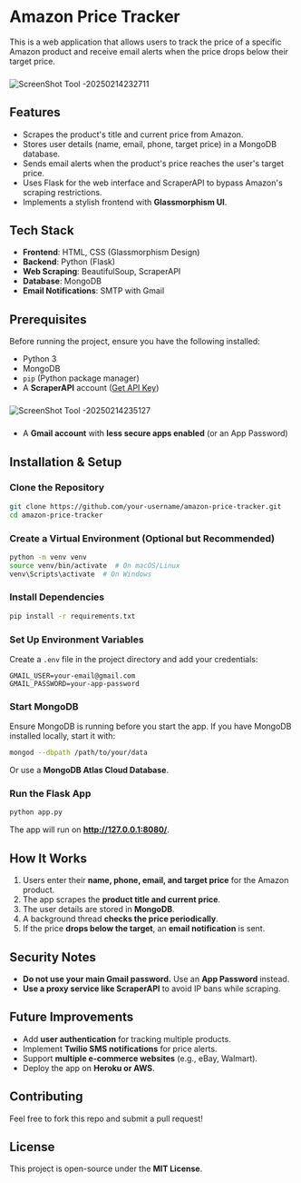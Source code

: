 # Amazon Price Tracker  

This is a web application that allows users to track the price of a specific Amazon product and receive email alerts when the price drops below their target price.  

###
![ScreenShot Tool -20250214232711](https://github.com/user-attachments/assets/958355c0-f556-4a1f-b028-e7172ab2d118)
###

## Features  
- Scrapes the product's title and current price from Amazon.  
- Stores user details (name, email, phone, target price) in a MongoDB database.  
- Sends email alerts when the product's price reaches the user's target price.  
- Uses Flask for the web interface and ScraperAPI to bypass Amazon's scraping restrictions.  
- Implements a stylish frontend with **Glassmorphism UI**.  

## Tech Stack  
- **Frontend**: HTML, CSS (Glassmorphism Design)  
- **Backend**: Python (Flask)  
- **Web Scraping**: BeautifulSoup, ScraperAPI  
- **Database**: MongoDB  
- **Email Notifications**: SMTP with Gmail  

## Prerequisites  
Before running the project, ensure you have the following installed:  
- Python 3  
- MongoDB  
- `pip` (Python package manager)  
- A **ScraperAPI** account ([Get API Key](https://www.scraperapi.com/))
###
![ScreenShot Tool -20250214235127](https://github.com/user-attachments/assets/fdaf5265-4d80-4662-9cd6-a7fbe4bf7a09)
###
- A **Gmail account** with **less secure apps enabled** (or an App Password)  

## Installation & Setup  

### Clone the Repository  
```bash
git clone https://github.com/your-username/amazon-price-tracker.git
cd amazon-price-tracker
```

### Create a Virtual Environment (Optional but Recommended)  
```bash
python -m venv venv  
source venv/bin/activate  # On macOS/Linux  
venv\Scripts\activate  # On Windows  
```

### Install Dependencies  
```bash
pip install -r requirements.txt  
```

### Set Up Environment Variables  
Create a `.env` file in the project directory and add your credentials:  
```
GMAIL_USER=your-email@gmail.com  
GMAIL_PASSWORD=your-app-password  
```

### Start MongoDB  
Ensure MongoDB is running before you start the app. If you have MongoDB installed locally, start it with:  
```bash
mongod --dbpath /path/to/your/data  
```
Or use a **MongoDB Atlas Cloud Database**.  

### Run the Flask App  
```bash
python app.py  
```
The app will run on **http://127.0.0.1:8080/**.  

## How It Works  
1. Users enter their **name, phone, email, and target price** for the Amazon product.  
2. The app scrapes the **product title and current price**.  
3. The user details are stored in **MongoDB**.  
4. A background thread **checks the price periodically**.  
5. If the price **drops below the target**, an **email notification** is sent.  

## Security Notes  
- **Do not use your main Gmail password.** Use an **App Password** instead.  
- **Use a proxy service like ScraperAPI** to avoid IP bans while scraping.  

## Future Improvements  
- Add **user authentication** for tracking multiple products.  
- Implement **Twilio SMS notifications** for price alerts.  
- Support **multiple e-commerce websites** (e.g., eBay, Walmart).  
- Deploy the app on **Heroku or AWS**.  

## Contributing  
Feel free to fork this repo and submit a pull request!  

## License  
This project is open-source under the **MIT License**.  

